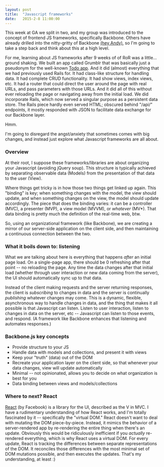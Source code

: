 ```yaml
---
layout: post
title:  "Javascript frameworks"
date:   2015-2-8 11:00:00
---
```


This week at GA we split in two, and my group was introduced to the concept of frontend JS frameworks, specifically Backbone. Others have already drilled into the nitty-gritty of Backbone [(hey Andy)](http://andrewsunglaekim.github.io/What-Is-this-Backbone-dont-hurt-me/), so I'm going to take a step back and think about this at a high level.

For me, learning about JS frameworks after 9 weeks of of RoR was a little... ground shaking. We built an app called Grumblr that was basically just a pseudonym for the well-known [Todo app](http://todomvc.com/). And it did (almost) everything that we had previously used Rails for. It had class-like structure for handling data. It had complete CRUD functionality. It had show views, index views, etc. It had a router that could direct the user around the page with real URLs, and pass parameters with those URLs. And it did all of this without ever reloading the page or navigating away from the initial load. We did incorporate Rails, which now served a singular purpose as a persistent data store. The Rails piece hardly even served HTML; obscured behind "/api/" endpoints, it mostly responded with JSON to facilitate data exchange for our Backbone layer.

Hmm.

I'm going to disregard the angst/anxiety that sometimes comes with big changes, and instead just explore what Javascript frameworks are all about.


### **Overview**

At their root, I suppose these frameworks/libraries are about organizing your Javascript (avoiding jQuery soup). This structure is typically achieved by separating observable data (Models) from the presentation of that data to the user (View).

Where things get tricky is in how those two things get linked up again. This "binding" is key; when something changes with the model, the view should update, and when something changes on the view, the model should update accordingly. The piece that does the binding varies: it can be a controller (MVC), a presenter (MVP), a view model (MVVM), or *whatever* (MV*). That data binding is pretty much the definition of the real-time web, btw. 

So, using an organizational framework (like Backbone), we are creating a mirror of our server-side application on the client side, and then maintaining a continuous connection between the two.


### **What it boils down to: listening**

What we are talking about here is everything that happens *after* an initial page load. On a single-page app, there should be 0 refreshing after that point -- no reloading the page. Any time the data changes after that initial load (whether through user interaction or new data coming from the server), the UI should automatically sync up to that data. 

Instead of the client making requests and the server returning responses, the client is *subscribing* to changes in data and the server is continually *publishing* whatever changes may come. This is a dynamic, flexible, asynchronous way to handle changes in data, and the thing that makes it all possible is that Javascript can listen. Listen to user interaction, listen to changes in data on the server, etc -- Javascript can listen to those events, and respond. (A framework like Backbone enhances that listening and automates responses.)


### **Backbone.js key concepts**
-	Provide structure to your JS
-	Handle data with models and collections, and present it with views
-	Keep your "truth" (data) out of the DOM
-	Recreate your application layer on the client side, so that whenever your data changes, view will update automatically
-	Minimal -- not opinionated, allows you to decide on what organization is best for you
-	Data binding between views and models/collections


### **Where to next? React**

[React](http://facebook.github.io/react/index.html) (by Facebook) is a library for the UI, described as the V in MVC. I have a rudimentary understanding of how React works, and I'm totally fascinated by it -- specifically the "virtual DOM." React doesn't want to deal with mutating the DOM piece-by-piece. Instead, it mimics the behavior of a server-rendered app by re-rendering the entire thing when there's an update. Obviously this would be ridiculously inefficient if you *actually* re-rendered everything, which is why React uses a virtual DOM. For every update, React is tracking the differences between separate representations of the DOM. It reconciles those differences with the most minimal set of DOM mutations possible, and then executes the updates. That's my understanding, at least :)
